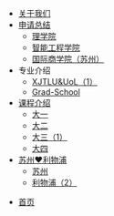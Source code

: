 - [关于我们](README.md)
- [申请总结](grad-application/readme.md)
  - [理学院](grad-application/school-of-science/readme.md '理学院')
  - [智能工程学院](grad-application/school-of-advanced-technology/readme.md)
  - [国际商学院（苏州）](grad-application/international-business-school-suzhou/readme.md)
- 专业介绍
  - [XJTLU&UoL（1）](intro-program/xjtlu-uol/readme.md)
  - [Grad-School](intro-program/grad-school/readme.md)
- [课程介绍](intro-module/readme.md)
  - [大一](intro-module/year1/readme.md)
  - [大二](intro-module/year2/readme.md)
  - [大三（1）](intro-module/year3/readme.md)
  - [大四](intro-module/year4/readme.md)
- [苏州:heart:利物浦](suzhou-liverpool/readme.md)
    - [苏州](suzhou-liverpool/suzhou/readme.md)
    - [利物浦（2）](suzhou-liverpool/liverpool/readme.md)


* [首页](/1)
<!-- * [Guide](guide.md "The greatest guide in the world") -->
